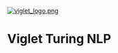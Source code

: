 [![viglet_logo.png](https://openturing.github.io/turing/img/banner/viglet_turing.png)](http://viglet.com/turing)

# Viglet Turing NLP
